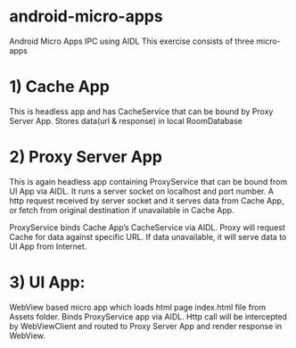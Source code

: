 # android-micro-apps

Android Micro Apps IPC using AIDL
This exercise consists of three micro-apps


# 1) Cache App 
This is headless app and has CacheService that can be bound by Proxy Server App.
Stores data(url & response) in local RoomDatabase


# 2) Proxy Server App 
This is again headless app containing ProxyService that can be bound from UI App via AIDL. It runs a server socket on localhost and port number. 
A http request received by server socket and it serves data from Cache App, or fetch from original destination if unavailable in Cache App.

ProxyService binds Cache App’s CacheService via AIDL. Proxy will request Cache for data against specific URL. If data unavailable, it will serve data to UI App from Internet.


# 3) UI App: 
WebView based micro app which loads html page index.html file from Assets folder. Binds ProxyService app via AIDL. Http call will be intercepted by WebViewClient and routed to Proxy Server App and render response in WebView.
